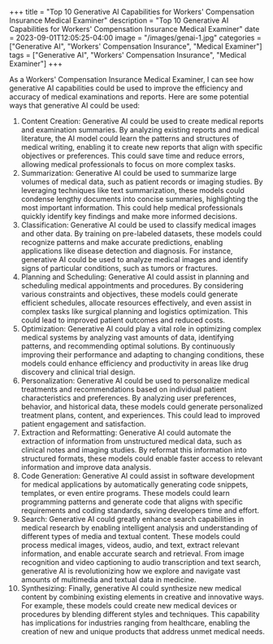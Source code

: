 +++
title = "Top 10 Generative AI Capabilities for Workers' Compensation Insurance Medical Examiner"
description = "Top 10 Generative AI Capabilities for Workers' Compensation Insurance Medical Examiner"
date = 2023-09-01T12:05:25-04:00
image = "/images/genai-1.jpg"
categories = ["Generative AI", "Workers' Compensation Insurance", "Medical Examiner"]
tags = ["Generative AI", "Workers' Compensation Insurance", "Medical Examiner"]
+++

As a Workers' Compensation Insurance Medical Examiner, I can see how generative AI capabilities could be used to improve the efficiency and accuracy of medical examinations and reports. Here are some potential ways that generative AI could be used:

1. Content Creation: Generative AI could be used to create medical reports and examination summaries. By analyzing existing reports and medical literature, the AI model could learn the patterns and structures of medical writing, enabling it to create new reports that align with specific objectives or preferences. This could save time and reduce errors, allowing medical professionals to focus on more complex tasks.
2. Summarization: Generative AI could be used to summarize large volumes of medical data, such as patient records or imaging studies. By leveraging techniques like text summarization, these models could condense lengthy documents into concise summaries, highlighting the most important information. This could help medical professionals quickly identify key findings and make more informed decisions.
3. Classification: Generative AI could be used to classify medical images and other data. By training on pre-labeled datasets, these models could recognize patterns and make accurate predictions, enabling applications like disease detection and diagnosis. For instance, generative AI could be used to analyze medical images and identify signs of particular conditions, such as tumors or fractures.
4. Planning and Scheduling: Generative AI could assist in planning and scheduling medical appointments and procedures. By considering various constraints and objectives, these models could generate efficient schedules, allocate resources effectively, and even assist in complex tasks like surgical planning and logistics optimization. This could lead to improved patient outcomes and reduced costs.
5. Optimization: Generative AI could play a vital role in optimizing complex medical systems by analyzing vast amounts of data, identifying patterns, and recommending optimal solutions. By continuously improving their performance and adapting to changing conditions, these models could enhance efficiency and productivity in areas like drug discovery and clinical trial design.
6. Personalization: Generative AI could be used to personalize medical treatments and recommendations based on individual patient characteristics and preferences. By analyzing user preferences, behavior, and historical data, these models could generate personalized treatment plans, content, and experiences. This could lead to improved patient engagement and satisfaction.
7. Extraction and Reformatting: Generative AI could automate the extraction of information from unstructured medical data, such as clinical notes and imaging studies. By reformat this information into structured formats, these models could enable faster access to relevant information and improve data analysis.
8. Code Generation: Generative AI could assist in software development for medical applications by automatically generating code snippets, templates, or even entire programs. These models could learn programming patterns and generate code that aligns with specific requirements and coding standards, saving developers time and effort.
9. Search: Generative AI could greatly enhance search capabilities in medical research by enabling intelligent analysis and understanding of different types of media and textual content. These models could process medical images, videos, audio, and text, extract relevant information, and enable accurate search and retrieval. From image recognition and video captioning to audio transcription and text search, generative AI is revolutionizing how we explore and navigate vast amounts of multimedia and textual data in medicine.
10. Synthesizing: Finally, generative AI could synthesize new medical content by combining existing elements in creative and innovative ways. For example, these models could create new medical devices or procedures by blending different styles and techniques. This capability has implications for industries ranging from healthcare, enabling the creation of new and unique products that address unmet medical needs.
